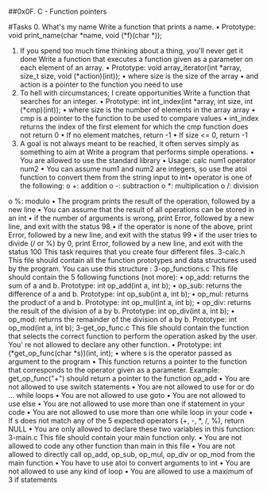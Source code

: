 ##0x0F. C - Function pointers

#Tasks
0. What's my name
Write a function that prints a name.
•       Prototype: void print_name(char *name, void (*f)(char *));
1. If you spend too much time thinking about a thing, you'll never get it done
Write a function that executes a function given as a parameter on each element of an array.
•       Prototype: void array_iterator(int *array, size_t size, void (*action)(int));
•       where size is the size of the array
•       and action is a pointer to the function you need to use
2. To hell with circumstances; I create opportunities
Write a function that searches for an integer.
•       Prototype: int int_index(int *array, int size, int (*cmp)(int));
•       where size is the number of elements in the array array
•       cmp is a pointer to the function to be used to compare values
•       int_index returns the index of the first element for which the cmp function does not return 0
•       If no element matches, return -1
•       If size <= 0, return -1
3. A goal is not always meant to be reached, it often serves simply as something to aim at
Write a program that performs simple operations.
•       You are allowed to use the standard library
•       Usage: calc num1 operator num2
•       You can assume num1 and num2 are integers, so use the atoi function to convert them from the string input to int•       operator is one of the following:
o       +: addition
o       -: subtraction
o       *: multiplication
o       /: division

o       %: modulo
•       The program prints the result of the operation, followed by a new line
•       You can assume that the result of all operations can be stored in an int
•       if the number of arguments is wrong, print Error, followed by a new line, and exit with the status 98
•       if the operator is none of the above, print Error, followed by a new line, and exit with the status 99
•       if the user tries to divide (/ or %) by 0, print Error, followed by a new line, and exit with the status 100
This task requires that you create four different files.
3-calc.h
This file should contain all the function prototypes and data structures used by the program. You can use this structure
:
3-op_functions.c
This file should contain the 5 following functions (not more):
•       op_add: returns the sum of a and b. Prototype: int op_add(int a, int b);
•       op_sub: returns the difference of a and b. Prototype: int op_sub(int a, int b);
•       op_mul: returns the product of a and b. Prototype: int op_mul(int a, int b);
•       op_div: returns the result of the division of a by b. Prototype: int op_div(int a, int b);
•       op_mod: returns the remainder of the division of a by b. Prototype: int op_mod(int a, int b);
3-get_op_func.c
This file should contain the function that selects the correct function to perform the operation asked by the user. You’
re not allowed to declare any other function.
•       Prototype: int (*get_op_func(char *s))(int, int);
•       where s is the operator passed as argument to the program
•       This function returns a pointer to the function that corresponds to the operator given as a parameter. Example:
get_op_func("+") should return a pointer to the function op_add
•       You are not allowed to use switch statements
•       You are not allowed to use for or do ... while loops
•       You are not allowed to use goto
•       You are not allowed to use else
•       You are not allowed to use more than one if statement in your code
•       You are not allowed to use more than one while loop in your code
•       If s does not match any of the 5 expected operators (+, -, *, /, %), return NULL
•       You are only allowed to declare these two variables in this function:
3-main.c
This file should contain your main function only.
•       You are not allowed to code any other function than main in this file
•       You are not allowed to directly call op_add, op_sub, op_mul, op_div or op_mod from the main function
•       You have to use atoi to convert arguments to int
•       You are not allowed to use any kind of loop
•       You are allowed to use a maximum of 3 if statements
